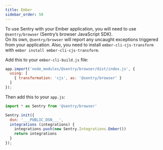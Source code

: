 ```yaml
---
title: Ember
sidebar_order: 50
---
```


To use Sentry with your Ember application, you will need to use `@sentry/browser` (Sentry’s browser JavaScript SDK).  
On its own, `@sentry/browser` will report any uncaught exceptions triggered from your application.
Also, you need to install `ember-cli-cjs-transform` with `ember install ember-cli-cjs-transform`.

Add this to your `ember-cli-build.js` file:

```javascript
app.import('node_modules/@sentry/browser/dist/index.js', {
  using: [
    { transformation: 'cjs', as: '@sentry/browser' }
  ]
});
```

Then add this to your `app.js`:

```javascript
import * as Sentry from '@sentry/browser'

Sentry.init({
  dsn: '___PUBLIC_DSN___',
  integrations (integrations) {
    integrations.push(new Sentry.Integrations.Ember())
    return integrations
  }
});
```
